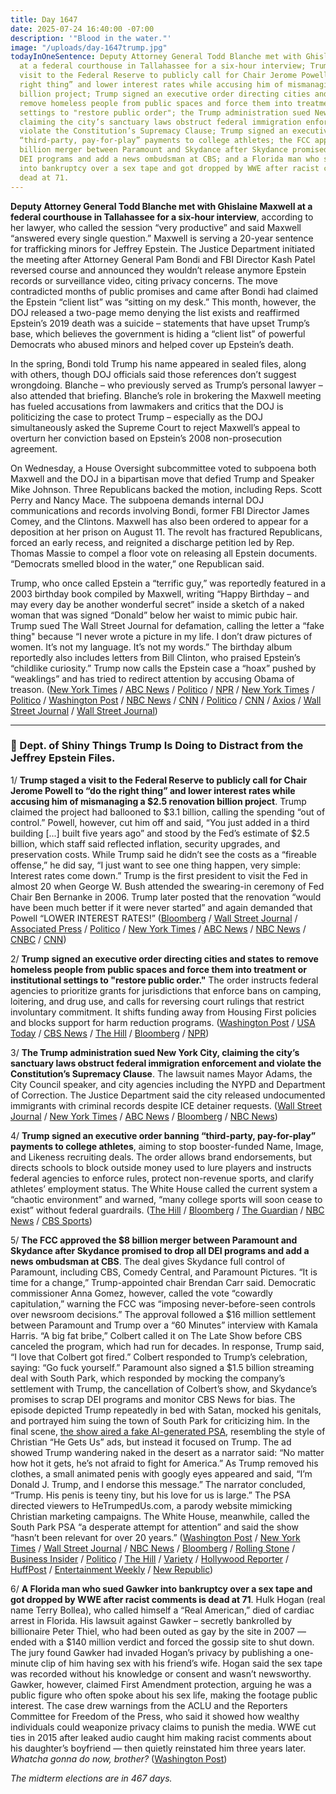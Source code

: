 ```yaml
---
title: Day 1647
date: 2025-07-24 16:40:00 -07:00
description: '"Blood in the water."'
image: "/uploads/day-1647trump.jpg"
todayInOneSentence: Deputy Attorney General Todd Blanche met with Ghislaine Maxwell
  at a federal courthouse in Tallahassee for a six-hour interview; Trump staged a
  visit to the Federal Reserve to publicly call for Chair Jerome Powell to “do the
  right thing” and lower interest rates while accusing him of mismanaging a $2.5 renovation
  billion project; Trump signed an executive order directing cities and states to
  remove homeless people from public spaces and force them into treatment or institutional
  settings to "restore public order"; the Trump administration sued New York City,
  claiming the city’s sanctuary laws obstruct federal immigration enforcement and
  violate the Constitution’s Supremacy Clause; Trump signed an executive order banning
  “third-party, pay-for-play” payments to college athletes; the FCC approved the $8
  billion merger between Paramount and Skydance after Skydance promised to drop all
  DEI programs and add a news ombudsman at CBS; and a Florida man who sued Gawker
  into bankruptcy over a sex tape and got dropped by WWE after racist comments is
  dead at 71.
---
```


**Deputy Attorney General Todd Blanche met with Ghislaine Maxwell at a federal courthouse in Tallahassee for a six-hour interview**, according to her lawyer, who called the session “very productive” and said Maxwell “answered every single question.” Maxwell is serving a 20-year sentence for trafficking minors for Jeffrey Epstein. The Justice Department initiated the meeting after Attorney General Pam Bondi and FBI Director Kash Patel reversed course and announced they wouldn’t release anymore Epstein records or surveillance video, citing privacy concerns. The move contradicted months of public promises and came after Bondi had claimed the Epstein “client list” was “sitting on my desk.” This month, however, the DOJ released a two-page memo denying the list exists and reaffirmed Epstein’s 2019 death was a suicide – statements that have upset Trump’s base, which believes the government is hiding a “client list” of powerful Democrats who abused minors and helped cover up Epstein’s death.

In the spring, Bondi told Trump his name appeared in sealed files, along with others, though DOJ officials said those references don’t suggest wrongdoing. Blanche – who previously served as Trump’s personal lawyer – also attended that briefing. Blanche’s role in brokering the Maxwell meeting has fueled accusations from lawmakers and critics that the DOJ is politicizing the case to protect Trump – especially as the DOJ simultaneously asked the Supreme Court to reject Maxwell’s appeal to overturn her conviction based on Epstein’s 2008 non-prosecution agreement.

On Wednesday, a House Oversight subcommittee voted to subpoena both Maxwell and the DOJ in a bipartisan move that defied Trump and Speaker Mike Johnson. Three Republicans backed the motion, including Reps. Scott Perry and Nancy Mace. The subpoena demands internal DOJ communications and records involving Bondi, former FBI Director James Comey, and the Clintons. Maxwell has also been ordered to appear for a deposition at her prison on August 11. The revolt has fractured Republicans, forced an early recess, and reignited a discharge petition led by Rep. Thomas Massie to compel a floor vote on releasing all Epstein documents. “Democrats smelled blood in the water,” one Republican said.

Trump, who once called Epstein a “terrific guy,” was reportedly featured in a 2003 birthday book compiled by Maxwell, writing “Happy Birthday – and may every day be another wonderful secret” inside a sketch of a naked woman that was signed “Donald” below her waist to mimic pubic hair. Trump sued The Wall Street Journal for defamation, calling the letter a “fake thing" because “I never wrote a picture in my life. I don’t draw pictures of women. It’s not my language. It’s not my words.” The birthday album reportedly also includes letters from Bill Clinton, who praised Epstein’s “childlike curiosity.” Trump now calls the Epstein case a “hoax” pushed by “weaklings” and has tried to redirect attention by accusing Obama of treason. ([New York Times](https://www.nytimes.com/2025/07/24/us/politics/ghislaine-maxwell-epstein-interview.html) / [ABC News](https://abcnews.go.com/Politics/doj-meeting-ghislaine-maxwell-set-thursday-sources/story?id=124021785) / [Politico](https://www.politico.com/live-updates/2025/07/24/congress/gop-epstein-crisis-johnson-democrats-rules-committee-house-recess-00474409) / [NPR](https://www.npr.org/2025/07/24/nx-s1-5478924/trump-epstein-congress) / [New York Times](https://www.nytimes.com/2025/07/24/us/epstein-maxwell-supreme-court-appeal.html) / [Politico](https://www.politico.com/live-updates/2025/07/23/congress/thunes-september-strategy-government-shutdown-funding-00471918) / [Washington Post](https://www.washingtonpost.com/politics/2025/07/24/trump-presidency-news/) / [NBC News](https://www.nbcnews.com/politics/trump-administration/live-blog/trump-epstein-maxwell-powell-tariffs-immigration-live-updates-rcna219894) / [CNN](https://www.cnn.com/2025/07/24/politics/todd-blanche-ghislaine-maxwell-meeting) / [Politico](https://www.politico.com/news/2025/07/23/potus-is-clearly-furious-white-house-is-frustrated-by-all-consuming-epstein-coverage-00469547) / [CNN](https://www.cnn.com/2025/07/24/politics/trumps-epstein-nightmare-worsens-amid-new-revelations-and-a-gop-revolt) / [Axios](https://www.axios.com/2025/07/24/epstein-files-trump-administration-bondi) / [Wall Street Journal](https://www.wsj.com/us-news/law/top-justice-department-official-visits-former-epstein-associate-ghislaine-maxwell-0598e4c0) / [Wall Street Journal](https://www.wsj.com/us-news/jeffrey-epstein-birthday-album-included-letters-from-bill-clinton-leon-black-a7cd8cb1))

---

### 🍭 Dept. of Shiny Things Trump Is Doing to Distract from the Jeffrey Epstein Files.

1/ **Trump staged a visit to the Federal Reserve to publicly call for Chair Jerome Powell to “do the right thing” and lower interest rates while accusing him of mismanaging a $2.5 renovation billion project**. Trump claimed the project had ballooned to $3.1 billion, calling the spending “out of control.” Powell, however, cut him off and said, “You just added in a third building \[...\] built five years ago” and stood by the Fed’s estimate of $2.5 billion, which staff said reflected inflation, security upgrades, and preservation costs. While Trump said he didn’t see the costs as a “fireable offense,” he did say, “I just want to see one thing happen, very simple: Interest rates come down.” Trump is the first president to visit the Fed in almost 20 when George W. Bush attended the swearing-in ceremony of Fed Chair Ben Bernanke in 2006. Trump later posted that the renovation “would have been much better if it were never started” and again demanded that Powell “LOWER INTEREST RATES!” ([Bloomberg](https://www.bloomberg.com/news/articles/2025-07-24/trump-says-powell-will-join-him-to-tour-fed-s-renovation-work) / [Wall Street Journal](https://www.wsj.com/economy/central-banking/trump-to-tour-federal-reserve-ramping-up-pressure-campaign-on-powell-58df9734) / [Associated Press](https://apnews.com/article/trump-federal-reserve-jerome-powell-145b0189a8c7acaab9fcfb097dc376c9) / [Politico](https://www.politico.com/news/2025/07/24/trump-powell-fed-tour-vought-pulte-rates-00474645) / [New York Times](https://www.nytimes.com/live/2025/07/24/us/trump-federal-reserve-powell) / [ABC News](https://abcnews.go.com/Business/trump-set-visit-federal-reserve-ratcheting-pressure-chair/story?id=124029704) / [NBC News](https://www.nbcnews.com/business/markets/trump-visit-federal-reserve-powell-pressure-rcna220765) / [CNBC](https://www.cnbc.com/2025/07/24/trump-powell-fed-visit.html) / [CNN](https://www.cnn.com/2025/07/24/politics/trump-powell-federal-reserve-visit-renovation))

2/ **Trump signed an executive order directing cities and states to remove homeless people from public spaces and force them into treatment or institutional settings to "restore public order."** The order instructs federal agencies to prioritize grants for jurisdictions that enforce bans on camping, loitering, and drug use, and calls for reversing court rulings that restrict involuntary commitment. It shifts funding away from Housing First policies and blocks support for harm reduction programs. ([Washington Post](https://www.washingtonpost.com/health/2025/07/24/trump-homeless-forced-hospitalization-executive-order/) / [USA Today](https://www.usatoday.com/story/news/politics/2025/07/24/trump-homeless-people-streets-order-housing/85358060007/) / [CBS News](https://www.cbsnews.com/news/trump-executive-order-homeless-people/) / [The Hill](https://thehill.com/homenews/administration/5418729-trump-executive-order-homeless-drug-use-streets/) / [Bloomberg](https://www.bloomberg.com/news/articles/2025-07-24/trump-to-sign-order-pressuring-cities-states-on-homelessness) / [NPR](https://www.npr.org/2025/07/24/nx-s1-5479139/trump-homelessness-executive-order-civil-commitment-camping))

3/ **The Trump administration sued New York City, claiming the city’s sanctuary laws obstruct federal immigration enforcement and violate the Constitution’s Supremacy Clause**. The lawsuit names Mayor Adams, the City Council speaker, and city agencies including the NYPD and Department of Correction. The Justice Department said the city released undocumented immigrants with criminal records despite ICE detainer requests. ([Wall Street Journal](https://www.wsj.com/us-news/trump-administration-sues-new-york-city-over-sanctuary-policies-035c3fc9) / [New York Times](https://www.nytimes.com/2025/07/24/nyregion/trump-new-york-sanctuary-suit.html) / [ABC News](https://abcnews.go.com/US/doj-sues-new-york-city-sanctuary-immigration-policies/story?id=124048815) / [Bloomberg](https://www.bloomberg.com/news/articles/2025-07-24/trump-administration-sues-nyc-over-sanctuary-city-policy) / [NBC News](https://www.nbcnews.com/politics/trump-administration/live-blog/trump-epstein-maxwell-powell-tariffs-immigration-live-updates-rcna219894#rcrd85410))

4/ **Trump signed an executive order banning “third-party, pay-for-play” payments to college athletes**, aiming to stop booster-funded Name, Image, and Likeness recruiting deals. The order allows brand endorsements, but directs schools to block outside money used to lure players and instructs federal agencies to enforce rules, protect non-revenue sports, and clarify athletes’ employment status. The White House called the current system a “chaotic environment” and warned, “many college sports will soon cease to exist” without federal guardrails. ([The Hill](https://thehill.com/homenews/administration/5418997-trump-nil-pay-for-play-college-sports/) / [Bloomberg](https://www.bloomberg.com/news/articles/2025-07-24/trump-signs-order-seeking-guardrails-on-college-athlete-payments) / [The Guardian](https://www.theguardian.com/sport/2025/jul/24/trump-college-sports-executive-order-nil) / [NBC News](https://www.nbcnews.com/politics/donald-trump/trump-signs-nil-overhaul-college-sports-pay-to-play-rcna220933) / [CBS Sports](https://www.cbssports.com/college-football/news/president-donald-trump-signs-executive-order-prohibiting-third-party-pay-for-play-payments-to-athletes/))

5/ **The FCC approved the $8 billion merger between Paramount and Skydance after Skydance promised to drop all DEI programs and add a news ombudsman at CBS**. The deal gives Skydance full control of Paramount, including CBS, Comedy Central, and Paramount Pictures. “It is time for a change,” Trump-appointed chair Brendan Carr said. Democratic commissioner Anna Gomez, however, called the vote “cowardly capitulation,” warning the FCC was “imposing never-before-seen controls over newsroom decisions.” The approval followed a $16 million settlement between Paramount and Trump over a “60 Minutes” interview with Kamala Harris. “A big fat bribe,” Colbert called it on The Late Show before CBS canceled the program, which had run for decades. In response, Trump said, “I love that Colbert got fired.” Colbert responded to Trump’s celebration, saying: “Go fuck yourself.” Paramount also signed a $1.5 billion streaming deal with South Park, which responded by mocking the company’s settlement with Trump, the cancellation of Colbert’s show, and Skydance’s promises to scrap DEI programs and monitor CBS News for bias. The episode depicted Trump repeatedly in bed with Satan, mocked his genitals, and portrayed him suing the town of South Park for criticizing him. In the final scene, [the show aired a fake AI-generated PSA](https://www.youtube.com/watch?v=Afetnw70S04), resembling the style of Christian “He Gets Us” ads, but instead it focused on Trump. The ad showed Trump wandering naked in the desert as a narrator said: “No matter how hot it gets, he’s not afraid to fight for America.” As Trump removed his clothes, a small animated penis with googly eyes appeared and said, “I’m Donald J. Trump, and I endorse this message.” The narrator concluded, “Trump. His penis is teeny tiny, but his love for us is large.” The PSA directed viewers to HeTrumpedUs.com, a parody website mimicking Christian marketing campaigns. The White House, meanwhile, called the South Park PSA “a desperate attempt for attention” and said the show “hasn’t been relevant for over 20 years.” ([Washington Post](https://www.washingtonpost.com/business/2025/07/24/fcc-approves-8-billion-paramount-skydance-merger-after-lengthy-review/) / [New York Times](https://www.nytimes.com/2025/07/24/business/media/fcc-skydance-merger-paramount.html) / [Wall Street Journal](https://www.wsj.com/business/media/paramount-skydance-merger-fcc-approval-310e318e) / [NBC News](https://www.nbcnews.com/business/business-news/paramount-skydance-cbs-deal-what-to-know-rcna220006) / [Bloomberg](https://www.bloomberg.com/news/articles/2025-07-24/skydance-s-merger-with-paramount-global-wins-fcc-s-approval) / [Rolling Stone](https://www.rollingstone.com/politics/politics-features/trump-white-house-rages-south-park-premiere-1235393132/) / [Business Insider](https://www.businessinsider.com/new-south-park-episode-ai-trump-cbs-paramount-2025-7) / [Politico](https://www.politico.com/news/2025/07/24/south-park-skewers-donald-trump-jeffrey-epstein-files-00473442) / [The Hill](https://thehill.com/homenews/media/5418214-south-park-trump-paramount-skydance-comedy-central/) / [Variety](https://variety.com/2025/tv/news/white-house-slams-south-park-donald-trump-parody-1236468583/) / [Hollywood Reporter](https://www.hollywoodreporter.com/tv/tv-news/south-park-season-27-premiere-controversy-deal-1236327443/) / [HuffPost](https://www.huffpost.com/entry/south-park-naked-trump_n_6881da32e4b0d55a3f195c1b) / [Entertainment Weekly](https://ew.com/white-house-responds-south-park-donald-trump-bed-satan-spoof-11778279) / [New Republic](https://newrepublic.com/post/198406/tulsi-gabbard-clinton-conspiracy-debunked-russia))

6/ **A Florida man who sued Gawker into bankruptcy over a sex tape and got dropped by WWE after racist comments is dead at 71**. Hulk Hogan (real name Terry Bollea), who called himself a “Real American,” died of cardiac arrest in Florida. His lawsuit against Gawker – secretly bankrolled by billionaire Peter Thiel, who had been outed as gay by the site in 2007 — ended with a $140 million verdict and forced the gossip site to shut down. The jury found Gawker had invaded Hogan’s privacy by publishing a one-minute clip of him having sex with his friend’s wife. Hogan said the sex tape was recorded without his knowledge or consent and wasn’t newsworthy. Gawker, however, claimed First Amendment protection, arguing he was a public figure who often spoke about his sex life, making the footage public interest. The case drew warnings from the ACLU and the Reporters Committee for Freedom of the Press, who said it showed how wealthy individuals could weaponize privacy claims to punish the media. WWE cut ties in 2015 after leaked audio caught him making racist comments about his daughter’s boyfriend — then quietly reinstated him three years later. *Whatcha gonna do now, brother?* ([Washington Post](https://www.washingtonpost.com/obituaries/2025/07/24/hulk-hogan-wrestler-dead/))

*The midterm elections are in 467 days.*
